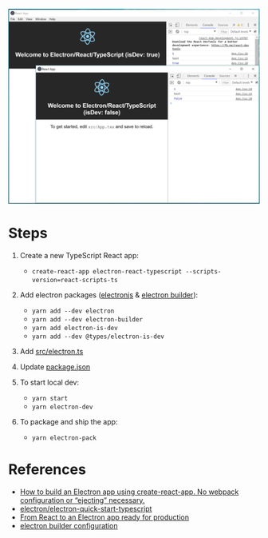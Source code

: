 
![screenshot](./electron-react-typescript.PNG)

# Steps

1. Create a new TypeScript React app: 

    - `create-react-app electron-react-typescript --scripts-version=react-scripts-ts`

2. Add electron packages ([electronjs](https://electronjs.org/) & [electron builder](https://www.electron.build/)): 
    - `yarn add --dev electron`
    - `yarn add --dev electron-builder`
    - `yarn add electron-is-dev`
    - `yarn add --dev @types/electron-is-dev`

3. Add [src/electron.ts](./src/electron.ts)

4. Update [package.json](./package.json)

5. To start local dev:
    - `yarn start`
    - `yarn electron-dev`

6. To package and ship the app:

    - `yarn electron-pack`


# References
- [How to build an Electron app using create-react-app. No webpack configuration or “ejecting” necessary.](https://medium.freecodecamp.org/building-an-electron-application-with-create-react-app-97945861647c)
- [electron/electron-quick-start-typescript](https://github.com/electron/electron-quick-start-typescript)
- [From React to an Electron app ready for production](https://medium.com/@kitze/%EF%B8%8F-from-react-to-an-electron-app-ready-for-production-a0468ecb1da3)
- [electron builder configuration](https://www.electron.build/configuration/configuration)